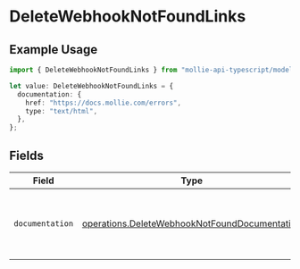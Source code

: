 # DeleteWebhookNotFoundLinks

## Example Usage

```typescript
import { DeleteWebhookNotFoundLinks } from "mollie-api-typescript/models/operations";

let value: DeleteWebhookNotFoundLinks = {
  documentation: {
    href: "https://docs.mollie.com/errors",
    type: "text/html",
  },
};
```

## Fields

| Field                                                                                                          | Type                                                                                                           | Required                                                                                                       | Description                                                                                                    |
| -------------------------------------------------------------------------------------------------------------- | -------------------------------------------------------------------------------------------------------------- | -------------------------------------------------------------------------------------------------------------- | -------------------------------------------------------------------------------------------------------------- |
| `documentation`                                                                                                | [operations.DeleteWebhookNotFoundDocumentation](../../models/operations/deletewebhooknotfounddocumentation.md) | :heavy_check_mark:                                                                                             | The URL to the generic Mollie API error handling guide.                                                        |